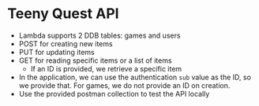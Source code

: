 # Teeny Quest API

- Lambda supports 2 DDB tables: games and users
- POST for creating new items
- PUT for updating items
- GET for reading specific items or a list of items
  - If an ID is provided, we retrieve a specific item
- In the application, we can use the authentication `sub` value as the ID, so we provide that. For games, we do not provide an ID on creation.
- Use the provided postman collection to test the API locally
